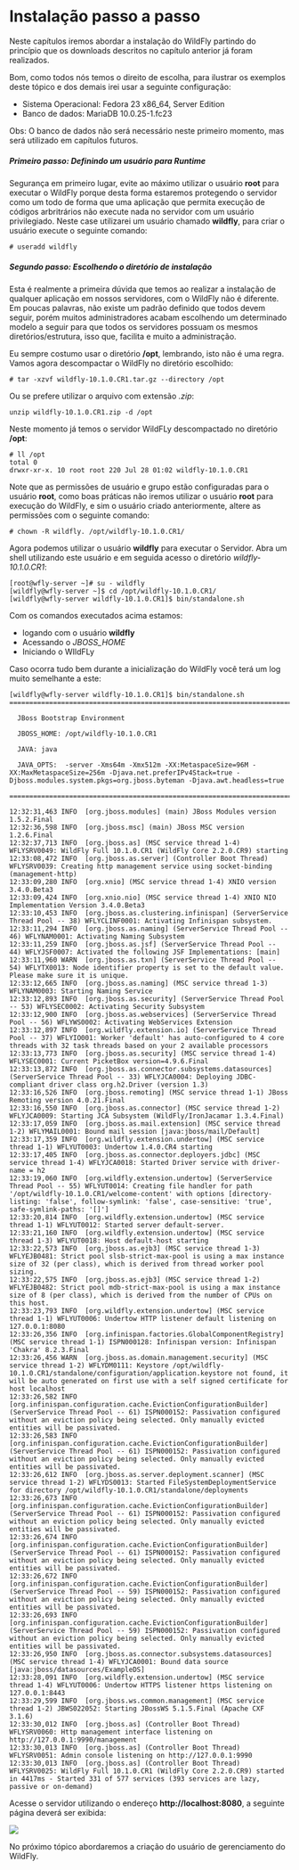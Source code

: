 # Instalação passo a passo

  Neste capítulos iremos abordar a instalação do WildFly partindo do princípio que os downloads descritos no capítulo anterior já foram realizados.

Bom, como todos nós temos o direito de escolha, para ilustrar os exemplos deste tópico e dos demais irei usar a seguinte configuração:

* Sistema Operacional: Fedora 23 x86_64, Server Edition
* Banco de dados: MariaDB 10.0.25-1.fc23

Obs: O banco de dados não será necessário neste primeiro momento, mas será utilizado em capítulos futuros.


##### Primeiro passo: Definindo um usuário para Runtime

  Segurança em primeiro lugar, evite ao máximo utilizar o usuário **root** para executar o WildFly porque desta forma estaremos protegendo o servidor como um todo de forma que uma aplicação que permita execução de códigos arbritrários não execute nada no servidor com um usuário privilegiado.
  Neste case utilizarei um usuário chamado **wildfly**, para criar o usuário execute o seguinte comando:
  
  ```
  # useradd wildfly
  ```


##### Segundo passo: Escolhendo o diretório de instalação

  Esta é realmente a primeira dúvida que temos ao realizar a instalação de qualquer aplicação em nossos servidores, com o WildFly não é diferente. Em poucas palavras, não existe um padrão definido que todos devem seguir, porém muitos administradores acabam escolhendo um determinado modelo a seguir para que todos os servidores possuam os mesmos diretórios/estrutura, isso que, facilita e muito a administração.
  
  Eu sempre costumo usar o diretório **/opt**, lembrando, isto não é uma regra.
  Vamos agora descompactar o WildFly no diretório escolhido:

```
# tar -xzvf wildfly-10.1.0.CR1.tar.gz --directory /opt
```

Ou se prefere utilizar o arquivo com extensão *.zip*:

```
unzip wildfly-10.1.0.CR1.zip -d /opt
```

Neste momento já temos o servidor WildFLy descompactado no diretório **/opt**:

```
# ll /opt
total 0
drwxr-xr-x. 10 root root 220 Jul 28 01:02 wildfly-10.1.0.CR1
```

Note que as permissões de usuário e grupo estão configuradas para o usuário **root**, como boas práticas não iremos utilizar o usuário **root** para execução do WildFly, e sim o usuário criado anteriormente, altere as permissões com o seguinte comando:

```
# chown -R wildfly. /opt/wildfly-10.1.0.CR1/
```

Agora podemos utilizar o usuário **wildfly** para executar o Servidor.
Abra um shell utilizando este usuário e em seguida acesso o diretório *wildfly-10.1.0.CR1*:

```
[root@wfly-server ~]# su - wildfly
[wildfly@wfly-server ~]$ cd /opt/wildfly-10.1.0.CR1/
[wildfly@wfly-server wildfly-10.1.0.CR1]$ bin/standalone.sh
```

Com os comandos executados acima estamos:
* logando com o usuário **wildfly**
* Acessando o *JBOSS_HOME*
* Iniciando o WIldFLy

Caso ocorra tudo bem durante a inicialização do WildFly você terá um log muito semelhante a este: 

```
[wildfly@wfly-server wildfly-10.1.0.CR1]$ bin/standalone.sh 
=========================================================================

  JBoss Bootstrap Environment

  JBOSS_HOME: /opt/wildfly-10.1.0.CR1

  JAVA: java

  JAVA_OPTS:  -server -Xms64m -Xmx512m -XX:MetaspaceSize=96M -XX:MaxMetaspaceSize=256m -Djava.net.preferIPv4Stack=true -Djboss.modules.system.pkgs=org.jboss.byteman -Djava.awt.headless=true

=========================================================================

12:32:31,463 INFO  [org.jboss.modules] (main) JBoss Modules version 1.5.2.Final
12:32:36,598 INFO  [org.jboss.msc] (main) JBoss MSC version 1.2.6.Final
12:32:37,713 INFO  [org.jboss.as] (MSC service thread 1-4) WFLYSRV0049: WildFly Full 10.1.0.CR1 (WildFly Core 2.2.0.CR9) starting
12:33:08,472 INFO  [org.jboss.as.server] (Controller Boot Thread) WFLYSRV0039: Creating http management service using socket-binding (management-http)
12:33:09,280 INFO  [org.xnio] (MSC service thread 1-4) XNIO version 3.4.0.Beta3
12:33:09,424 INFO  [org.xnio.nio] (MSC service thread 1-4) XNIO NIO Implementation Version 3.4.0.Beta3
12:33:10,453 INFO  [org.jboss.as.clustering.infinispan] (ServerService Thread Pool -- 38) WFLYCLINF0001: Activating Infinispan subsystem.
12:33:11,294 INFO  [org.jboss.as.naming] (ServerService Thread Pool -- 46) WFLYNAM0001: Activating Naming Subsystem
12:33:11,259 INFO  [org.jboss.as.jsf] (ServerService Thread Pool -- 44) WFLYJSF0007: Activated the following JSF Implementations: [main]
12:33:11,960 WARN  [org.jboss.as.txn] (ServerService Thread Pool -- 54) WFLYTX0013: Node identifier property is set to the default value. Please make sure it is unique.
12:33:12,665 INFO  [org.jboss.as.naming] (MSC service thread 1-3) WFLYNAM0003: Starting Naming Service
12:33:12,893 INFO  [org.jboss.as.security] (ServerService Thread Pool -- 53) WFLYSEC0002: Activating Security Subsystem
12:33:12,900 INFO  [org.jboss.as.webservices] (ServerService Thread Pool -- 56) WFLYWS0002: Activating WebServices Extension
12:33:12,897 INFO  [org.wildfly.extension.io] (ServerService Thread Pool -- 37) WFLYIO001: Worker 'default' has auto-configured to 4 core threads with 32 task threads based on your 2 available processors
12:33:13,773 INFO  [org.jboss.as.security] (MSC service thread 1-4) WFLYSEC0001: Current PicketBox version=4.9.6.Final
12:33:13,872 INFO  [org.jboss.as.connector.subsystems.datasources] (ServerService Thread Pool -- 33) WFLYJCA0004: Deploying JDBC-compliant driver class org.h2.Driver (version 1.3)
12:33:16,526 INFO  [org.jboss.remoting] (MSC service thread 1-1) JBoss Remoting version 4.0.21.Final
12:33:16,550 INFO  [org.jboss.as.connector] (MSC service thread 1-2) WFLYJCA0009: Starting JCA Subsystem (WildFly/IronJacamar 1.3.4.Final)
12:33:17,059 INFO  [org.jboss.as.mail.extension] (MSC service thread 1-2) WFLYMAIL0001: Bound mail session [java:jboss/mail/Default]
12:33:17,359 INFO  [org.wildfly.extension.undertow] (MSC service thread 1-1) WFLYUT0003: Undertow 1.4.0.CR4 starting
12:33:17,405 INFO  [org.jboss.as.connector.deployers.jdbc] (MSC service thread 1-4) WFLYJCA0018: Started Driver service with driver-name = h2
12:33:19,060 INFO  [org.wildfly.extension.undertow] (ServerService Thread Pool -- 55) WFLYUT0014: Creating file handler for path '/opt/wildfly-10.1.0.CR1/welcome-content' with options [directory-listing: 'false', follow-symlink: 'false', case-sensitive: 'true', safe-symlink-paths: '[]']
12:33:20,814 INFO  [org.wildfly.extension.undertow] (MSC service thread 1-1) WFLYUT0012: Started server default-server.
12:33:21,160 INFO  [org.wildfly.extension.undertow] (MSC service thread 1-3) WFLYUT0018: Host default-host starting
12:33:22,573 INFO  [org.jboss.as.ejb3] (MSC service thread 1-3) WFLYEJB0481: Strict pool slsb-strict-max-pool is using a max instance size of 32 (per class), which is derived from thread worker pool sizing.
12:33:22,575 INFO  [org.jboss.as.ejb3] (MSC service thread 1-2) WFLYEJB0482: Strict pool mdb-strict-max-pool is using a max instance size of 8 (per class), which is derived from the number of CPUs on this host.
12:33:23,793 INFO  [org.wildfly.extension.undertow] (MSC service thread 1-1) WFLYUT0006: Undertow HTTP listener default listening on 127.0.0.1:8080
12:33:26,356 INFO  [org.infinispan.factories.GlobalComponentRegistry] (MSC service thread 1-1) ISPN000128: Infinispan version: Infinispan 'Chakra' 8.2.3.Final
12:33:26,456 WARN  [org.jboss.as.domain.management.security] (MSC service thread 1-2) WFLYDM0111: Keystore /opt/wildfly-10.1.0.CR1/standalone/configuration/application.keystore not found, it will be auto generated on first use with a self signed certificate for host localhost
12:33:26,582 INFO  [org.infinispan.configuration.cache.EvictionConfigurationBuilder] (ServerService Thread Pool -- 61) ISPN000152: Passivation configured without an eviction policy being selected. Only manually evicted entities will be passivated.
12:33:26,583 INFO  [org.infinispan.configuration.cache.EvictionConfigurationBuilder] (ServerService Thread Pool -- 61) ISPN000152: Passivation configured without an eviction policy being selected. Only manually evicted entities will be passivated.
12:33:26,612 INFO  [org.jboss.as.server.deployment.scanner] (MSC service thread 1-2) WFLYDS0013: Started FileSystemDeploymentService for directory /opt/wildfly-10.1.0.CR1/standalone/deployments
12:33:26,673 INFO  [org.infinispan.configuration.cache.EvictionConfigurationBuilder] (ServerService Thread Pool -- 61) ISPN000152: Passivation configured without an eviction policy being selected. Only manually evicted entities will be passivated.
12:33:26,674 INFO  [org.infinispan.configuration.cache.EvictionConfigurationBuilder] (ServerService Thread Pool -- 61) ISPN000152: Passivation configured without an eviction policy being selected. Only manually evicted entities will be passivated.
12:33:26,672 INFO  [org.infinispan.configuration.cache.EvictionConfigurationBuilder] (ServerService Thread Pool -- 59) ISPN000152: Passivation configured without an eviction policy being selected. Only manually evicted entities will be passivated.
12:33:26,693 INFO  [org.infinispan.configuration.cache.EvictionConfigurationBuilder] (ServerService Thread Pool -- 59) ISPN000152: Passivation configured without an eviction policy being selected. Only manually evicted entities will be passivated.
12:33:26,950 INFO  [org.jboss.as.connector.subsystems.datasources] (MSC service thread 1-4) WFLYJCA0001: Bound data source [java:jboss/datasources/ExampleDS]
12:33:28,091 INFO  [org.wildfly.extension.undertow] (MSC service thread 1-4) WFLYUT0006: Undertow HTTPS listener https listening on 127.0.0.1:8443
12:33:29,599 INFO  [org.jboss.ws.common.management] (MSC service thread 1-2) JBWS022052: Starting JBossWS 5.1.5.Final (Apache CXF 3.1.6) 
12:33:30,012 INFO  [org.jboss.as] (Controller Boot Thread) WFLYSRV0060: Http management interface listening on http://127.0.0.1:9990/management
12:33:30,013 INFO  [org.jboss.as] (Controller Boot Thread) WFLYSRV0051: Admin console listening on http://127.0.0.1:9990
12:33:30,013 INFO  [org.jboss.as] (Controller Boot Thread) WFLYSRV0025: WildFly Full 10.1.0.CR1 (WildFly Core 2.2.0.CR9) started in 4417ms - Started 331 of 577 services (393 services are lazy, passive or on-demand)
```

Acesse o servidor utilizando o endereço **http://localhost:8080**, a seguinte página deverá ser exibida:

![](../images/wildfly-welcome.png)


No próximo tópico abordaremos a criação do usuário de gerenciamento do WildFly.